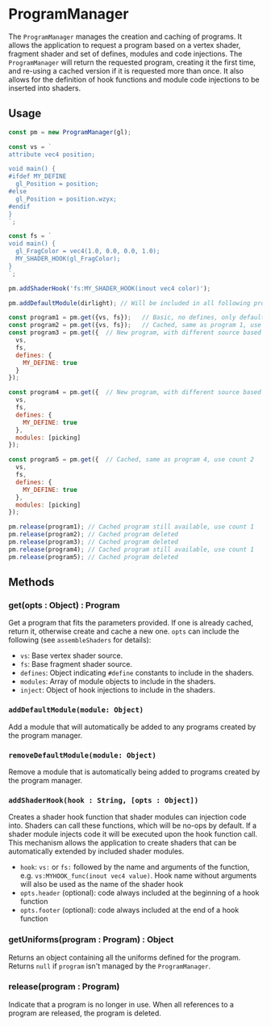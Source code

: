 # ProgramManager

The `ProgramManager` manages the creation and caching of programs. It allows the application to request a program based on a vertex shader, fragment shader and set of defines, modules and code injections. The `ProgramManager` will return the requested program, creating it the first time, and re-using a cached version if it is requested more than once. It also allows for the definition of hook functions and module code injections to be inserted into shaders.


## Usage

```js
const pm = new ProgramManager(gl);

const vs = `
attribute vec4 position;

void main() {
#ifdef MY_DEFINE
  gl_Position = position;
#else
  gl_Position = position.wzyx;
#endif
}
`;

const fs = `
void main() {
  gl_FragColor = vec4(1.0, 0.0, 0.0, 1.0);
  MY_SHADER_HOOK(gl_FragColor);
}
`;

pm.addShaderHook('fs:MY_SHADER_HOOK(inout vec4 color)');

pm.addDefaultModule(dirlight); // Will be included in all following programs

const program1 = pm.get({vs, fs});   // Basic, no defines, only default module
const program2 = pm.get({vs, fs});   // Cached, same as program 1, use count 2
const program3 = pm.get({  // New program, with different source based on define
  vs,
  fs,
  defines: {
    MY_DEFINE: true
  }
});

const program4 = pm.get({  // New program, with different source based on module and its injection
  vs,
  fs,
  defines: {
    MY_DEFINE: true
  },
  modules: [picking]
});

const program5 = pm.get({  // Cached, same as program 4, use count 2
  vs,
  fs,
  defines: {
    MY_DEFINE: true
  },
  modules: [picking]
});

pm.release(program1); // Cached program still available, use count 1
pm.release(program2); // Cached program deleted
pm.release(program3); // Cached program deleted
pm.release(program4); // Cached program still available, use count 1
pm.release(program5); // Cached program deleted
```


## Methods

### get(opts : Object) : Program

Get a program that fits the parameters provided. If one is already cached, return it, otherwise create and cache a new one.
`opts` can include the following (see `assembleShaders` for details):
* `vs`: Base vertex shader source.
* `fs`: Base fragment shader source.
* `defines`: Object indicating `#define` constants to include in the shaders.
* `modules`: Array of module objects to include in the shaders.
* `inject`: Object of hook injections to include in the shaders.

### `addDefaultModule(module: Object)`

Add a module that will automatically be added to any programs created by the program manager.

### `removeDefaultModule(module: Object)`

Remove a module that is automatically being added to programs created by the program manager.

### `addShaderHook(hook : String, [opts : Object])`

Creates a shader hook function that shader modules can injection code into. Shaders can call these functions, which will be no-ops by default. If a shader module injects code it will be executed upon the hook function call. This mechanism allows the application to create shaders that can be automatically extended by included shader modules.

- `hook`: `vs:` or `fs:` followed by the name and arguments of the function, e.g. `vs:MYHOOK_func(inout vec4 value)`. Hook name without arguments
will also be used as the name of the shader hook
- `opts.header` (optional): code always included at the beginning of a hook function
- `opts.footer` (optional): code always included at the end of a hook function

### getUniforms(program : Program) : Object

Returns an object containing all the uniforms defined for the program. Returns `null` if `program` isn't managed by the `ProgramManager`.

### release(program : Program)

Indicate that a program is no longer in use. When all references to a program are released, the program is deleted.


